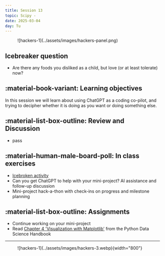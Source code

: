 ```yaml
---
title: Session 13
topic: Scipy - 
date: 2025-03-04
day: Tu
---
```



<figure markdown="span">
  ![hackers-1](../assets/images/hackers-panel.png)
</figure>

## Icebreaker question
* Are there any foods you disliked as a child, but love (or at least tolerate) now?

## :material-book-variant: Learning objectives
In this session we will learn about using ChatGPT as a coding co-pilot, and trying to decipher whether it is doing as you want or doing something else.

## :material-list-box-outline: Review and Discussion
- pass

## :material-human-male-board-poll: In class exercises
- [Icebroken activity](../../tutorials/13.0-DebuggingChallenges)
- Can you get ChatGPT to help with your mini-project? AI assistance and follow-up discussion
- Mini-project hack-a-thon with check-ins on progress and milestone planning

## :material-list-box-outline: Assignments
- Continue working on your mini-project
- Read [Chapter 4 'Visualization with Matplotlib'](https://jakevdp.github.io/PythonDataScienceHandbook/04.00-introduction-to-matplotlib.html) from the Python Data Science Handbook

---------------------


<figure markdown="span">
  ![hackers-1](../assets/images/hackers-3.webp){width="800"}
</figure>

<!-- Notes
* Show the github 'Preview' tab
-->
